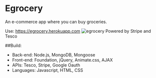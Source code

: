 # Egrocery
An e-commerce app where you can buy groceries.

Use: https://egrocery.herokuapp.com
![egrocery](http://egrocery.herokuapp.com/images/egrocery-cover-image.png)
Powered by Stripe and Tesco

##Build: 
- Back-end: Node.js, MongoDB, Mongoose
- Front-end: Foundation, jQuery, Animate.css, AJAX
- APIs: Tesco, Stripe, Google Oauth
- Languages: Javascript, HTML, CSS
